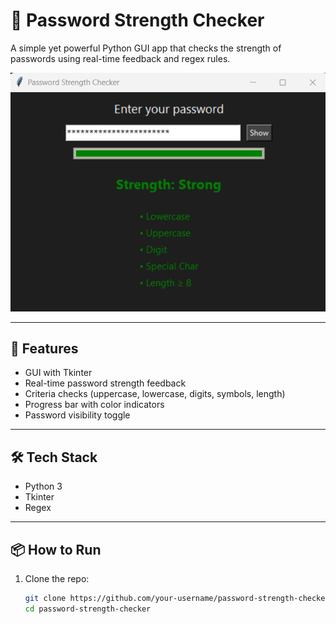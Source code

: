 # 🔐 Password Strength Checker

A simple yet powerful Python GUI app that checks the strength of passwords using real-time feedback and regex rules.


![Screenshot](password-demo.png)

---

## 🚀 Features

- GUI with Tkinter
- Real-time password strength feedback
- Criteria checks (uppercase, lowercase, digits, symbols, length)
- Progress bar with color indicators
- Password visibility toggle

---

## 🛠 Tech Stack

- Python 3
- Tkinter
- Regex

---

## 📦 How to Run

1. Clone the repo:
   ```bash
   git clone https://github.com/your-username/password-strength-checker.git
   cd password-strength-checker
